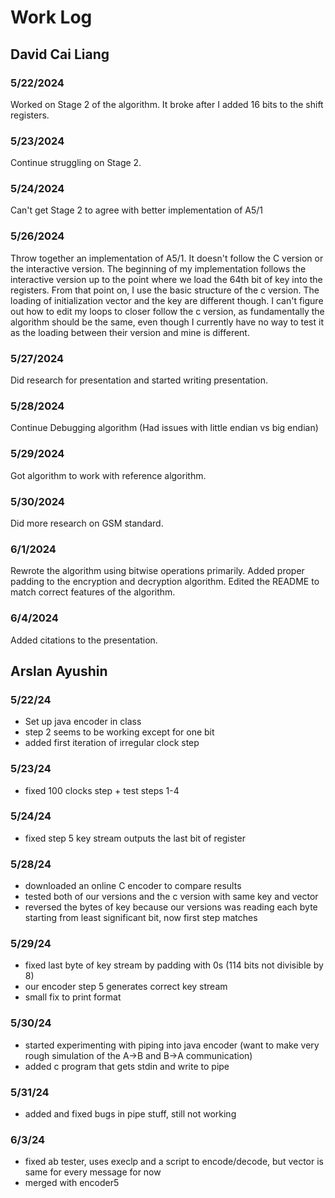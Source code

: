 # Work Log

## David Cai Liang

### 5/22/2024

Worked on Stage 2 of the algorithm. It broke after I added 16 bits to the shift registers.

### 5/23/2024

Continue struggling on Stage 2.

### 5/24/2024

Can't get Stage 2 to agree with better implementation of A5/1

### 5/26/2024

Throw together an implementation of A5/1. It doesn't follow the C version or the interactive version. The beginning of my implementation follows the interactive version up to the point where we load the 64th bit of key into the registers. From that point on, I use the basic structure of the c version. The loading of initialization vector and the key are different though. I can't figure out how to edit my loops to closer follow the c version, as fundamentally the algorithm should be the same, even though I currently have no way to test it as the loading between their version and mine is different.

### 5/27/2024

Did research for presentation and started writing presentation.

### 5/28/2024

Continue Debugging algorithm (Had issues with little endian vs big endian)

### 5/29/2024

Got algorithm to work with reference algorithm.

### 5/30/2024

Did more research on GSM standard.

### 6/1/2024

Rewrote the algorithm using bitwise operations primarily. Added proper padding to the encryption and decryption algorithm. Edited the README to match correct features of the algorithm.

### 6/4/2024

Added citations to the presentation.

## Arslan Ayushin

### 5/22/24

- Set up java encoder in class
- step 2 seems to be working except for one bit
- added first iteration of irregular clock step

### 5/23/24

- fixed 100 clocks step + test steps 1-4

### 5/24/24

- fixed step 5 key stream outputs the last bit of register

### 5/28/24

- downloaded an online C encoder to compare results
- tested both of our versions and the c version with same key and vector
- reversed the bytes of key because our versions was reading each byte starting from least significant bit, now first step matches

### 5/29/24

- fixed last byte of key stream by padding with 0s (114 bits not divisible by 8)
- our encoder step 5 generates correct key stream
- small fix to print format

### 5/30/24

- started experimenting with piping into java encoder (want to make very rough simulation of the A->B and B->A communication)
- added c program that gets stdin and write to pipe

### 5/31/24

- added and fixed bugs in pipe stuff, still not working

### 6/3/24

- fixed ab tester, uses execlp and a script to encode/decode, but vector is same for every message for now
- merged with encoder5

